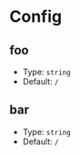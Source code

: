 <!-- ---
sidebar: auto
--- -->

# Config

## foo

- Type: `string`
- Default: `/`

## bar

- Type: `string`
- Default: `/`
